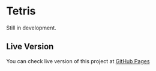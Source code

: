 # Tetris
Still in development.

## Live Version
You can check live version of this project at [GitHub Pages](https://mateuszsuder.github.io/Tetris/)
